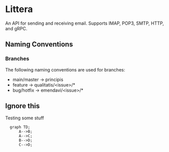 # Littera

An API for sending and receiving email. Supports IMAP, POP3, SMTP, HTTP, and gRPC.

## Naming Conventions

### Branches

The following naming conventions are used for branches:

- main/master -> principis
- feature     -> qualitatis/\<issue\>/*
- bug/hotfix  -> emendavi/\<issue\>/*

## Ignore this

Testing some stuff
  
```mermaid
  graph TD;
      A-->B;
      A-->C;
      B-->D;
      C-->D;
```
